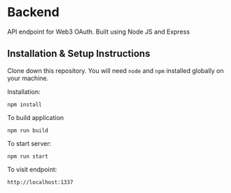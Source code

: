 # Backend

API endpoint for Web3 OAuth. Built using Node JS and Express

## Installation & Setup Instructions

Clone down this repository. You will need `node` and `npm` installed globally on your machine.

Installation:

    npm install

To build application

    npm run build

To start server:

    npm run start

To visit endpoint:

    http://localhost:1337
